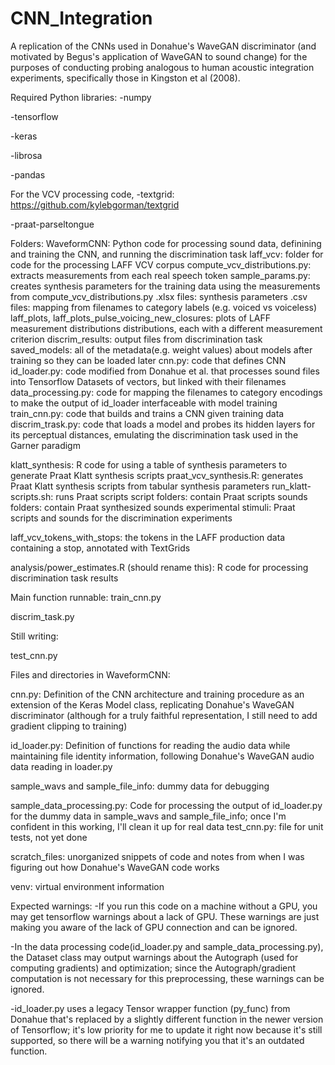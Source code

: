 # CNN_Integration
A replication of the CNNs used in Donahue's WaveGAN discriminator (and motivated by Begus's application of WaveGAN to sound change) for the purposes of conducting probing analogous to human acoustic integration experiments, specifically those in Kingston et al (2008).




Required Python libraries:
-numpy

-tensorflow

-keras

-librosa

-pandas

For the VCV processing code,
-textgrid: https://github.com/kylebgorman/textgrid

-praat-parseltongue


Folders:
WaveformCNN: Python code for processing sound data, definining and training the CNN, and running the discrimination task
	laff_vcv: folder for code for the processing LAFF VCV corpus
		compute_vcv_distributions.py: extracts measurements from each real speech token
		sample_params.py: creates synthesis parameters for the training data using the measurements from compute_vcv_distributions.py
		.xlsx files: synthesis parameters
		.csv files: mapping from filenames to category labels (e.g. voiced vs voiceless)
		laff_plots, laff_plots_pulse_voicing_new_closures: plots of LAFF measurement distributions distributions, each with a different measurement criterion 
	discrim_results: output files from discrimination task
	saved_models: all of the metadata(e.g. weight values) about models after training so they can be loaded later
	cnn.py: code that defines CNN
	id_loader.py: code modified from Donahue et al. that processes sound files into Tensorflow Datasets of vectors, but linked with their filenames
	data_processing.py: code for mapping the filenames to category encodings  to make the output of id_loader interfaceable with model training
	train_cnn.py: code that builds and trains a CNN given training data
	discrim_trask.py: code that loads a model and probes its hidden layers for its perceptual distances, emulating the discrimination task used in the Garner paradigm

klatt_synthesis: R code for using a table of synthesis parameters to generate Praat Klatt synthesis scripts 
	praat_vcv_synthesis.R: generates Praat Klatt synthesis scripts from tabular synthesis parameters
	run_klatt-scripts.sh: runs Praat scripts
	script folders: contain Praat scripts
	sounds folders: contain Praat synthesized sounds
	experimental stimuli: Praat scripts and sounds for the discrimination experiments

laff_vcv_tokens_with_stops: the tokens in the LAFF production data containing a stop, annotated with TextGrids

analysis/power_estimates.R (should rename this): R code for processing discrimination task results


Main function runnable:
train_cnn.py

discrim_task.py

Still writing: 

test_cnn.py




Files and directories in WaveformCNN:

cnn.py: Definition of the CNN architecture and training procedure as an extension of the Keras Model class, replicating Donahue's WaveGAN discriminator (although for a truly faithful representation, I still need to add gradient clipping to training)



id_loader.py: Definition of functions for reading the audio data while maintaining file identity information, following Donahue's WaveGAN audio data reading in loader.py



sample_wavs and sample_file_info: dummy data for debugging



sample_data_processing.py: Code for processing the output of id_loader.py for the dummy data in sample_wavs and sample_file_info; once I'm confident in this working, I'll clean it up for real data
test_cnn.py: file for unit tests, not yet done



scratch_files: unorganized snippets of code and notes from when I was figuring out how Donahue's WaveGAN code works



venv: virtual environment information




Expected warnings:
-If you run this code on a machine without a GPU, you may get tensorflow warnings about a lack of GPU. These warnings are just making you aware of the lack of GPU connection and can be ignored.



-In the data processing code(id_loader.py and sample_data_processing.py), the Dataset class may output warnings about the Autograph (used for computing gradients) and optimization; since the Autograph/gradient computation is not necessary for this preprocessing, these warnings can be ignored.


-id_loader.py uses a legacy Tensor wrapper function (py_func) from Donahue that's replaced by a slightly different function in the newer version of Tensorflow; it's low priority for me to update it right now because it's still supported, so there will be a warning notifying you that it's an outdated function. 